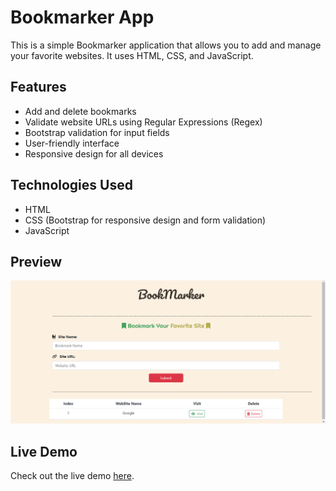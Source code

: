 # Bookmarker App

This is a simple Bookmarker application that allows you to add and manage your favorite websites. It uses HTML, CSS, and JavaScript.

## Features

- Add and delete bookmarks
- Validate website URLs using Regular Expressions (Regex)
- Bootstrap validation for input fields
- User-friendly interface
- Responsive design for all devices

## Technologies Used

- HTML
- CSS (Bootstrap for responsive design and form validation)
- JavaScript

## Preview

![Preview Image](preview/preview.png)

## Live Demo

Check out the live demo [here](https://mohammed-fawzzi.github.io/Bookmarker/).
